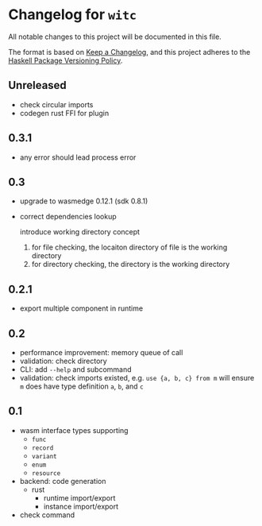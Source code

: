 # Changelog for `witc`

All notable changes to this project will be documented in this file.

The format is based on [Keep a Changelog](https://keepachangelog.com/en/1.0.0/),
and this project adheres to the
[Haskell Package Versioning Policy](https://pvp.haskell.org/).

## Unreleased

- check circular imports
- codegen rust FFI for plugin

## 0.3.1

- any error should lead process error

## 0.3

- upgrade to wasmedge 0.12.1 (sdk 0.8.1)
- correct dependencies lookup

  introduce working directory concept

  1. for file checking, the locaiton directory of file is the working directory
  2. for directory checking, the directory is the working directory

## 0.2.1

- export multiple component in runtime

## 0.2

- performance improvement: memory queue of call
- validation: check directory
- CLI: add `--help` and subcommand
- validation: check imports existed, e.g. `use {a, b, c} from m` will ensure `m` does have type definition `a`, `b`, and `c`

## 0.1

- wasm interface types supporting
  - `func`
  - `record`
  - `variant`
  - `enum`
  - `resource`
- backend: code generation
  - rust
    - runtime import/export
    - instance import/export
- check command
